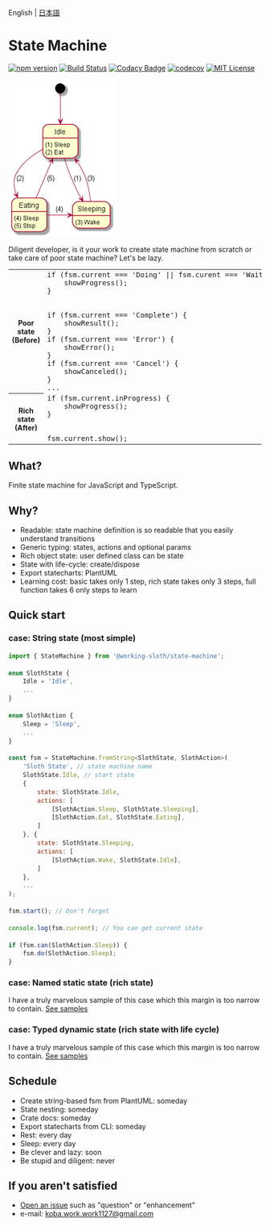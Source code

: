 English | [日本語](README-jp.md)

# State Machine

[![npm version](https://badge.fury.io/js/%40working-sloth%2Fstate-machine.svg)](https://badge.fury.io/js/%40working-sloth%2Fstate-machine)
[![Build Status](https://travis-ci.org/work-work-komei/node.state-machine.svg?branch=develop)](https://travis-ci.org/work-work-komei/node.state-machine)
[![Codacy Badge](https://api.codacy.com/project/badge/Grade/03db41b395194a168573c9b647f9db24)](https://app.codacy.com/app/work-work-komei/node.state-machine?utm_source=github.com&utm_medium=referral&utm_content=work-work-komei/node.state-machine&utm_campaign=Badge_Grade_Dashboard)
[![codecov](https://codecov.io/gh/work-work-komei/node.state-machine/branch/develop/graph/badge.svg)](https://codecov.io/gh/work-work-komei/node.state-machine)
[![MIT License](http://img.shields.io/badge/license-MIT-blue.svg?style=flat)](LICENSE)

![StateMachine](samples/1.quick-start/state.png)

Diligent developer, is it your work to create state machine from scratch or take care of poor state machine?
Let's be lazy.
<table>
    <tr>
        <th>Poor state<br>(Before)</th>
        <td>
<pre style="margin: 0">
if (fsm.current === 'Doing' || fsm.curent === 'Waiting' || ...) {
    showProgress();
}
<br>
if (fsm.current === 'Complete') {
    showResult();
}
if (fsm.current === 'Error') {
    showError();
}
if (fsm.current === 'Cancel') {
    showCanceled();
}
...
</pre>
        </td>
    </tr>
    <tr>
        <th>Rich state<br>(After)</th>
        <td>
<pre style="margin: 0">
if (fsm.current.inProgress) {
    showProgress();
}
<br>
fsm.current.show();
</pre>
        </td>
    </tr>
</table>


## What? 
 Finite state machine for JavaScript and TypeScript.

## Why? 
- Readable: state machine definition is so readable that you easily understand transitions
- Generic typing: states, actions and optional params
- Rich object state: user defined class can be state
- State with life-cycle: create/dispose
- Export statecharts: PlantUML
- Learning cost: basic takes only 1 step, rich state takes only 3 steps, full function takes 6 only steps to learn

## Quick start
### case: String state (most simple)
```js
import { StateMachine } from '@working-sloth/state-machine';

enum SlothState {
    Idle = 'Idle',
    ...
}

enum SlothAction {
    Sleep = 'Sleep',
    ...
}

const fsm = StateMachine.fromString<SlothState, SlothAction>(
    'Sloth State', // state machine name
    SlothState.Idle, // start state
    {
        state: SlothState.Idle,
        actions: [
            [SlothAction.Sleep, SlothState.Sleeping],
            [SlothAction.Eat, SlothState.Eating],
        ]
    }, {
        state: SlothState.Sleeping,
        actions: [
            [SlothAction.Wake, SlothState.Idle],
        ]
    },
    ...
);

fsm.start(); // Don't forget

console.log(fsm.current); // You can get current state

if (fsm.can(SlothAction.Sleep)) {
    fsm.do(SlothAction.Sleep);
}
```

### case: Named static state (rich state)
 I have a truly marvelous sample of this case which this margin is too narrow to contain.
 [See samples](samples)

### case: Typed dynamic state (rich state with life cycle)
 I have a truly marvelous sample of this case which this margin is too narrow to contain.
 [See samples](samples)

## Schedule
- Create string-based fsm from PlantUML: someday
- State nesting: someday
- Crate docs: someday
- Export statecharts from CLI: someday
- Rest: every day
- Sleep: every day
- Be clever and lazy: soon
- Be stupid and diligent: never

## If you aren't satisfied
- [Open an issue](https://github.com/work-work-komei/node.data-matrix/issues) such as "question" or "enhancement"
- e-mail: koba.work.work1127@gmail.com
